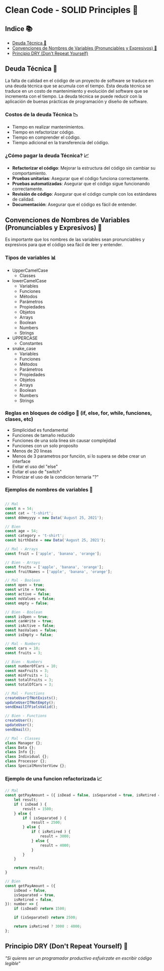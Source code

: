 # Clean Code - SOLID Principles 🧼

## Indice 📚

- [Deuda Técnica 🧾](#deuda-técnica)
- [Convenciones de Nombres de Variables (Pronunciables y Expresivos) 📝](#convenciones-de-nombres-de-variables-pronunciables-y-expresivos)
- [Principio DRY (Don't Repeat Yourself)](#principio-dry-dont-repeat-yourself)

## Deuda Técnica 🧾

La falta de calidad en el código de un proyecto de software se traduce en una deuda técnica que se acumula con el tiempo. Esta deuda técnica se traduce en un costo de mantenimiento y evolución del software que se incrementa con el tiempo. La deuda técnica se puede reducir con la aplicación de buenas prácticas de programación y diseño de software.

### Costos de la deuda Técnica 📉

- Tiempo en realizar mantenimientos.
- Tiempo en refactorizar código.
- Tiempo en comprender el código.
- Tiempo adicional en la transferencia del código.

### ¿Cómo pagar la deuda Técnica? 📈

- **Refactorizar el código**: Mejorar la estructura del código sin cambiar su comportamiento.
- **Pruebas unitarias**: Asegurar que el código funciona correctamente.
- **Pruebas automatizadas**: Asegurar que el código sigue funcionando correctamente.
- **Revisión de código**: Asegurar que el código cumple con los estándares de calidad.
- **Documentación**: Asegurar que el código es fácil de entender.

## Convenciones de Nombres de Variables (Pronunciables y Expresivos) 📝

Es importante que los nombres de las variables sean pronunciables y expresivos para que el código sea fácil de leer y entender.

### Tipos de variables 📊

- UpperCamelCase
  - Classes
- lowerCamelCase
  - Variables
  - Funciones
  - Métodos
  - Parámetros
  - Propiedades
  - Objetos
  - Arrays
  - Boolean
  - Numbers
  - Strings
- UPPERCASE
  - Constantes
- snake_case
  - Variables
  - Funciones
  - Métodos
  - Parámetros
  - Propiedades
  - Objetos
  - Arrays
  - Boolean
  - Numbers
  - Strings

### Reglas en bloques de código 📌 (if, else, for, while, funciones, clases, etc)

- Simplicidad es fundamental
- Funciones de tamaño reducido
- Funciones de una sola linea sin causar complejidad
- Funciones con un solo proposito
- Menos de 20 lineas
- Menos de 3 parametros por función, si lo supera se debe crear un interface
- Evitar el uso del "else"
- Evitar el uso de "switch"
- Priorizar el uso de la condicion ternaria "?"

### Ejemplos de nombres de variables 📝

```Javascript

// Mal
const n = 54;
const cat = 't-shirt';
const ddmmyyyy = new Data('August 25, 2021');

// Bien
const age = 54;
const category = 't-shirt';
const birthDate = new Data('August 25, 2021');

// Mal - Arrays
const fruit = ['apple', 'banana', 'orange'];

// Bien - Arrays
const fruits = ['apple', 'banana', 'orange'];
const fruitNames = ['apple', 'banana', 'orange'];

// Mal - Boolean
const open = true;
const write = true;
const active = false;
const noValues = false;
const empty = false;

// Bien - Boolean
const isOpen = true;
const canWrite = true;
const isActive = false;
const hasValues = false;
const isEmpty = false;

// Mal - Numbers
const cars = 10;
const fruits = 3;

// Bien - Numbers
const numberOfCars = 10;
const maxFruits = 3;
const minFruits = 1;
const totalFruits = 3;
const totalOfCars = 3;

// Mal - Functions
createUserIfNotExists();
updateUserIfNotEmpty();
sendEmailIfFielsValid();

// Bien - Functions
createUser();
updateUser();
sendEmail();

// Mal - Classes
class Manager {};
class Data {};
class Info {};
class Individual {};
class Processor {};
class SpecialMonsterView {};

```

### Ejemplo de una funcion refactorizada 📈

```Javascript
// Mal
const getPayAmount = ({ isDead = false, isSeparated = true, isRetired = false }) => {
    let result;
    if ( isDead ) {
        result = 1500;
    } else {
        if ( isSeparated ) {
            result = 2500;
        } else {
            if ( isRetired ) {
                result = 3000;
            } else {
                result = 4000;
            }
        }
    }

    return result;
}

// Bien
const getPayAmount = ({
    isDead = false,
    isSeparated = true,
    isRetired = false,
}): number => {
    if (isDead) return 1500;

    if (isSeparated) return 2500;

    return isRetired ? 3000 : 4000;
};
```

## Principio DRY (Don't Repeat Yourself) 🚫

_"Si quieres ser un programador productivo esfuérzate en escribir código legible"_
